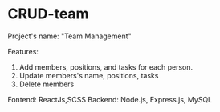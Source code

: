 # CRUD-team
Project's name: "Team Management"

Features:
1. Add members, positions, and tasks for each person.
2. Update members's name, positions, tasks
3. Delete members

Fontend: ReactJs,SCSS
Backend: Node.js, Express.js, MySQL
